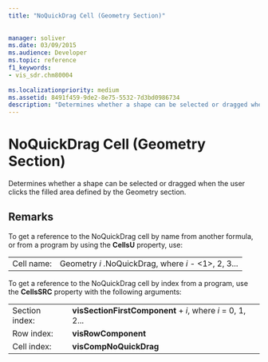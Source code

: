 ```yaml
---
title: "NoQuickDrag Cell (Geometry Section)"
 
 
manager: soliver
ms.date: 03/09/2015
ms.audience: Developer
ms.topic: reference
f1_keywords:
- vis_sdr.chm80004
 
ms.localizationpriority: medium
ms.assetid: 8491f459-9de2-8e75-5532-7d3bd0986734
description: "Determines whether a shape can be selected or dragged when the user clicks the filled area defined by the Geometry section."
---
```


# NoQuickDrag Cell (Geometry Section)

Determines whether a shape can be selected or dragged when the user clicks the filled area defined by the Geometry section.
  
## Remarks

To get a reference to the NoQuickDrag cell by name from another formula, or from a program by using the **CellsU** property, use:
  
|||
|:-----|:-----|
|Cell name:  <br/> |Geometry  *i*  .NoQuickDrag, where  *i* - <1>, 2, 3... |

To get a reference to the NoQuickDrag cell by index from a program, use the **CellsSRC** property with the following arguments:
  
|||
|:-----|:-----|
|Section index:  <br/> |**visSectionFirstComponent** + *i*, where  *i*  = 0, 1, 2... |
|Row index:  <br/> |**visRowComponent** <br/> |
|Cell index:  <br/> |**visCompNoQuickDrag** <br/> |
